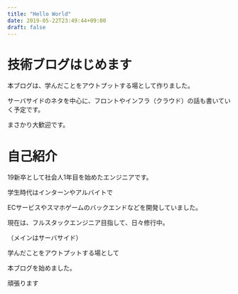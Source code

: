 ```yaml
---
title: "Hello World"
date: 2019-05-22T23:49:44+09:00
draft: false
---
```


# 技術ブログはじめます

本ブログは、学んだことをアウトプットする場として作りました。

サーバサイドのネタを中心に、フロントやインフラ（クラウド）の話も書いていく予定です。

まさかり大歓迎です。


# 自己紹介

19新卒として社会人1年目を始めたエンジニアです。

学生時代はインターンやアルバイトで

ECサービスやスマホゲームのバックエンドなどを開発していました。



現在は、フルスタックエンジニア目指して、日々修行中。

（メインはサーバサイド）

学んだことをアウトプットする場として

本ブログを始めました。


頑張ります

